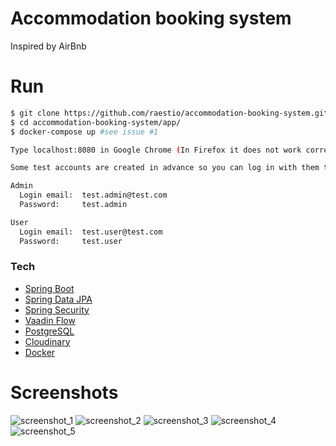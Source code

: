 # Accommodation booking system
Inspired by AirBnb

# Run

```sh
$ git clone https://github.com/raestio/accommodation-booking-system.git
$ cd accommodation-booking-system/app/
$ docker-compose up #see issue #1

Type localhost:8080 in Google Chrome (In Firefox it does not work correctly) 

Some test accounts are created in advance so you can log in with them to test it out:

Admin
  Login email:  test.admin@test.com
  Password:     test.admin

User
  Login email:  test.user@test.com
  Password:     test.user
```

### Tech
* [Spring Boot]
* [Spring Data JPA]
* [Spring Security]
* [Vaadin Flow]
* [PostgreSQL]
* [Cloudinary]
* [Docker]

[Spring Boot]: <https://projects.spring.io/spring-boot/>
[Spring Data JPA]: <https://projects.spring.io/spring-data-jpa/>
[Spring Security]: <https://projects.spring.io/spring-security/>
[Vaadin Flow]: <https://vaadin.com/flow>
[PostgreSQL]: <https://www.postgresql.org/>
[Cloudinary]: <https://cloudinary.com/>
[Docker]: <https://docker.com/>

# Screenshots
![screenshot_1]
![screenshot_2]
![screenshot_3]
![screenshot_4]
![screenshot_5]


[screenshot_1]: https://res.cloudinary.com/accommodation-booking-system/image/upload/v1525779076/1.jpg "Home page (admin)"
[screenshot_2]: https://res.cloudinary.com/accommodation-booking-system/image/upload/v1525779076/3.jpg "Book accommodation (user or admin)"
[screenshot_3]: https://res.cloudinary.com/accommodation-booking-system/image/upload/v1525779075/4.jpg "Create accommodation"
[screenshot_4]: https://res.cloudinary.com/accommodation-booking-system/image/upload/v1525779076/5.jpg "Your bookings"
[screenshot_5]: https://res.cloudinary.com/accommodation-booking-system/image/upload/v1525779076/6.jpg "Sign Up"
